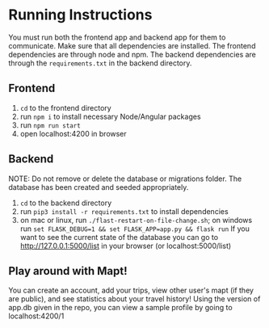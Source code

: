 # Running Instructions
You must run both the frontend app and backend app for them to communicate.
Make sure that all dependencies are installed. The frontend dependencies are through node and npm. The backend dependencies are through the `requirements.txt` in the backend directory.

## Frontend
1. `cd` to the frontend directory
2. run `npm i` to install necessary Node/Angular packages
3. run `npm run start`
4. open localhost:4200 in browser

## Backend
NOTE: Do not remove or delete the database or migrations folder. The database has been created and seeded appropriately.
1. `cd` to the backend directory
2. run `pip3 install -r requirements.txt` to install dependencies 
3. on mac or linux, run `./flast-restart-on-file-change.sh`; on windows run `set FLASK_DEBUG=1 && set FLASK_APP=app.py && flask run`
If you want to see the current state of the database you can go to http://127.0.0.1:5000/list in your browser (or localhost:5000/list)

## Play around with Mapt!
You can create an account, add your trips, view other user's mapt (if they are public), and see statistics about your travel history!
Using the version of app.db given in the repo, you can view a sample profile by going to localhost:4200/1
